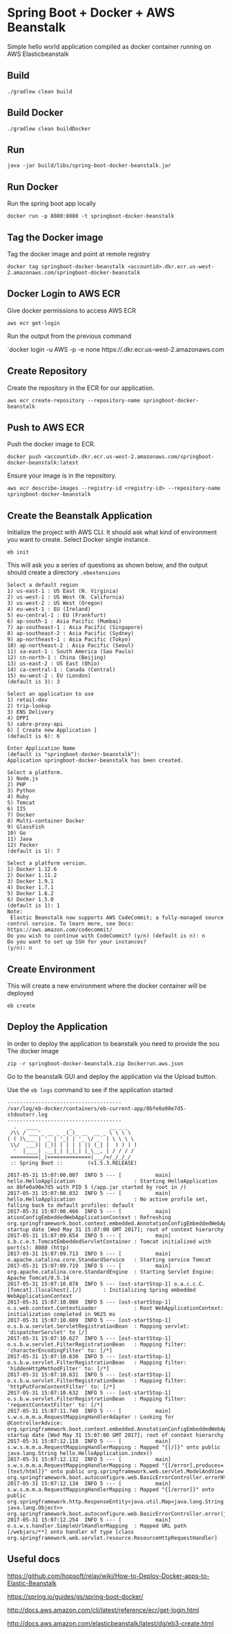 # Spring Boot + Docker + AWS Beanstalk

Simple hello world application compiled as docker container running on AWS Elasticbeanstalk

## Build

`./gradlew clean build`

## Build Docker

`./gradlew clean buildDocker`

## Run

`java -jar build/libs/spring-boot-docker-beanstalk.jar`

## Run Docker

Run the spring boot app locally

`docker run -p 8080:8080 -t springboot-docker-beanstalk`

## Tag the Docker image

Tag the docker image and point at remote registry

`docker tag springboot-docker-beanstalk <accountid>.dkr.ecr.us-west-2.amazonaws.com/springboot-docker-beanstalk`

## Docker Login to AWS ECR

Give docker permissions to access AWS ECR

`aws ecr get-login`

Run the output from the previous command

`docker login -u AWS -p <password> -e none https://<accountid>.dkr.ecr.us-west-2.amazonaws.com

## Create Repository

Create the repository in the ECR for our application.

`aws ecr create-repository --repository-name springboot-docker-beanstalk`

## Push to AWS ECR

Push the docker image to ECR.

`docker push <accountid>.dkr.ecr.us-west-2.amazonaws.com/springboot-docker-beanstalk:latest`

Ensure your image is in the repository.

`aws ecr describe-images --registry-id <registry-id> --repository-name springboot-docker-beanstalk`

## Create the Beanstalk Application

Initialize the project with AWS CLI. It should ask what kind of environment you want to create. Select Docker single instance.

`eb init`

This will ask you a series of questions as shown below, and the output should create a directory `.ebextensions`

```
Select a default region
1) us-east-1 : US East (N. Virginia)
2) us-west-1 : US West (N. California)
3) us-west-2 : US West (Oregon)
4) eu-west-1 : EU (Ireland)
5) eu-central-1 : EU (Frankfurt)
6) ap-south-1 : Asia Pacific (Mumbai)
7) ap-southeast-1 : Asia Pacific (Singapore)
8) ap-southeast-2 : Asia Pacific (Sydney)
9) ap-northeast-1 : Asia Pacific (Tokyo)
10) ap-northeast-2 : Asia Pacific (Seoul)
11) sa-east-1 : South America (Sao Paulo)
12) cn-north-1 : China (Beijing)
13) us-east-2 : US East (Ohio)
14) ca-central-1 : Canada (Central)
15) eu-west-2 : EU (London)
(default is 3): 3

Select an application to use
1) retail-dev
2) trip-lookup
3) ENS Delivery
4) DPPI
5) sabre-proxy-api
6) [ Create new Application ]
(default is 6): 6 

Enter Application Name
(default is "springboot-docker-beanstalk"): 
Application springboot-docker-beanstalk has been created.

Select a platform.
1) Node.js
2) PHP
3) Python
4) Ruby
5) Tomcat
6) IIS
7) Docker
8) Multi-container Docker
9) GlassFish
10) Go
11) Java
12) Packer
(default is 1): 7

Select a platform version.
1) Docker 1.12.6
2) Docker 1.11.2
3) Docker 1.9.1
4) Docker 1.7.1
5) Docker 1.6.2
6) Docker 1.5.0
(default is 1): 1
Note:
 Elastic Beanstalk now supports AWS CodeCommit; a fully-managed source control service. To learn more, see Docs: https://aws.amazon.com/codecommit/
Do you wish to continue with CodeCommit? (y/n) (default is n): n
Do you want to set up SSH for your instances?
(y/n): n
```

## Create Environment

This will create a new environment where the docker container will be deployed

`eb create`

## Deploy the Application

In order to deploy the application to beanstalk you need to provide the sou
The docker image

`zip -r springboot-docker-beanstalk.zip Dockerrun.aws.json`

Go to the beanstalk GUI and deploy the application via the Upload button.

Use the `eb logs` command to see if the application started

```
-------------------------------------
/var/log/eb-docker/containers/eb-current-app/8bfe0a90e7d5-stdouterr.log
-------------------------------------
  .   ____          _            __ _ _
 /\\ / ___'_ __ _ _(_)_ __  __ _ \ \ \ \
( ( )\___ | '_ | '_| | '_ \/ _` | \ \ \ \
 \\/  ___)| |_)| | | | | || (_| |  ) ) ) )
  '  |____| .__|_| |_|_| |_\__, | / / / /
 =========|_|==============|___/=/_/_/_/
 :: Spring Boot ::        (v1.5.3.RELEASE)

2017-05-31 15:07:00.007  INFO 5 --- [           main] hello.HelloApplication                   : Starting HelloApplication on 8bfe0a90e7d5 with PID 5 (/app.jar started by root in /)
2017-05-31 15:07:00.032  INFO 5 --- [           main] hello.HelloApplication                   : No active profile set, falling back to default profiles: default
2017-05-31 15:07:00.466  INFO 5 --- [           main] ationConfigEmbeddedWebApplicationContext : Refreshing org.springframework.boot.context.embedded.AnnotationConfigEmbeddedWebApplicationContext@4b9af9a9: startup date [Wed May 31 15:07:00 GMT 2017]; root of context hierarchy
2017-05-31 15:07:09.654  INFO 5 --- [           main] s.b.c.e.t.TomcatEmbeddedServletContainer : Tomcat initialized with port(s): 8080 (http)
2017-05-31 15:07:09.713  INFO 5 --- [           main] o.apache.catalina.core.StandardService   : Starting service Tomcat
2017-05-31 15:07:09.719  INFO 5 --- [           main] org.apache.catalina.core.StandardEngine  : Starting Servlet Engine: Apache Tomcat/8.5.14
2017-05-31 15:07:10.078  INFO 5 --- [ost-startStop-1] o.a.c.c.C.[Tomcat].[localhost].[/]       : Initializing Spring embedded WebApplicationContext
2017-05-31 15:07:10.080  INFO 5 --- [ost-startStop-1] o.s.web.context.ContextLoader            : Root WebApplicationContext: initialization completed in 9625 ms
2017-05-31 15:07:10.609  INFO 5 --- [ost-startStop-1] o.s.b.w.servlet.ServletRegistrationBean  : Mapping servlet: 'dispatcherServlet' to [/]
2017-05-31 15:07:10.627  INFO 5 --- [ost-startStop-1] o.s.b.w.servlet.FilterRegistrationBean   : Mapping filter: 'characterEncodingFilter' to: [/*]
2017-05-31 15:07:10.630  INFO 5 --- [ost-startStop-1] o.s.b.w.servlet.FilterRegistrationBean   : Mapping filter: 'hiddenHttpMethodFilter' to: [/*]
2017-05-31 15:07:10.631  INFO 5 --- [ost-startStop-1] o.s.b.w.servlet.FilterRegistrationBean   : Mapping filter: 'httpPutFormContentFilter' to: [/*]
2017-05-31 15:07:10.632  INFO 5 --- [ost-startStop-1] o.s.b.w.servlet.FilterRegistrationBean   : Mapping filter: 'requestContextFilter' to: [/*]
2017-05-31 15:07:11.740  INFO 5 --- [           main] s.w.s.m.m.a.RequestMappingHandlerAdapter : Looking for @ControllerAdvice: org.springframework.boot.context.embedded.AnnotationConfigEmbeddedWebApplicationContext@4b9af9a9: startup date [Wed May 31 15:07:00 GMT 2017]; root of context hierarchy
2017-05-31 15:07:12.118  INFO 5 --- [           main] s.w.s.m.m.a.RequestMappingHandlerMapping : Mapped "{[/]}" onto public java.lang.String hello.HelloApplication.index()
2017-05-31 15:07:12.132  INFO 5 --- [           main] s.w.s.m.m.a.RequestMappingHandlerMapping : Mapped "{[/error],produces=[text/html]}" onto public org.springframework.web.servlet.ModelAndView org.springframework.boot.autoconfigure.web.BasicErrorController.errorHtml(javax.servlet.http.HttpServletRequest,javax.servlet.http.HttpServletResponse)
2017-05-31 15:07:12.134  INFO 5 --- [           main] s.w.s.m.m.a.RequestMappingHandlerMapping : Mapped "{[/error]}" onto public org.springframework.http.ResponseEntity<java.util.Map<java.lang.String, java.lang.Object>> org.springframework.boot.autoconfigure.web.BasicErrorController.error(javax.servlet.http.HttpServletRequest)
2017-05-31 15:07:12.254  INFO 5 --- [           main] o.s.w.s.handler.SimpleUrlHandlerMapping  : Mapped URL path [/webjars/**] onto handler of type [class org.springframework.web.servlet.resource.ResourceHttpRequestHandler]

```

## Useful docs

https://github.com/hopsoft/relay/wiki/How-to-Deploy-Docker-apps-to-Elastic-Beanstalk

https://spring.io/guides/gs/spring-boot-docker/

http://docs.aws.amazon.com/cli/latest/reference/ecr/get-login.html

http://docs.aws.amazon.com/elasticbeanstalk/latest/dg/eb3-create.html



